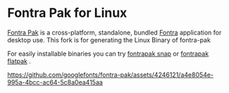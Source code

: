 # Fontra Pak for Linux 

[Fontra Pak](https://github.com/googlefonts/fontra-pak) is a cross-platform, standalone, bundled [Fontra](https://github.com/googlefonts/fontra) application for desktop use.
This fork is for generating the Linux Binary of fontra-pak

For easily installable binaries you can try [fontrapak snap](https://snapcraft.io/fontrapak) or [fontrapak flatpak](https://github.com/mitradranirban/fontrapak-flatpak) . 

https://github.com/googlefonts/fontra-pak/assets/4246121/a4e8054e-995a-4bcc-ac64-5c8a0ea415aa
